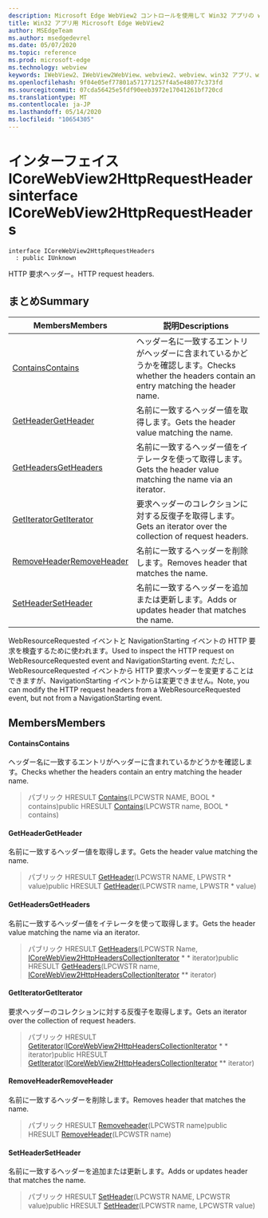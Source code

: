 ```yaml
---
description: Microsoft Edge WebView2 コントロールを使用して Win32 アプリの web コンテンツをホストする
title: Win32 アプリ用 Microsoft Edge WebView2
author: MSEdgeTeam
ms.author: msedgedevrel
ms.date: 05/07/2020
ms.topic: reference
ms.prod: microsoft-edge
ms.technology: webview
keywords: IWebView2、IWebView2WebView、webview2、webview、win32 アプリ、win32、edge、ICoreWebView2、ICoreWebView2Controller、browser control、edge html
ms.openlocfilehash: 9f04e05ef77801a571771257f4a5e48077c373fd
ms.sourcegitcommit: 07cda56425e5fdf90eeb3972e17041261bf720cd
ms.translationtype: MT
ms.contentlocale: ja-JP
ms.lasthandoff: 05/14/2020
ms.locfileid: "10654305"
---
```

# <span data-ttu-id="f167c-104">インターフェイス ICoreWebView2HttpRequestHeaders</span><span class="sxs-lookup"><span data-stu-id="f167c-104">interface ICoreWebView2HttpRequestHeaders</span></span> 

```
interface ICoreWebView2HttpRequestHeaders
  : public IUnknown
```

<span data-ttu-id="f167c-105">HTTP 要求ヘッダー。</span><span class="sxs-lookup"><span data-stu-id="f167c-105">HTTP request headers.</span></span>

## <span data-ttu-id="f167c-106">まとめ</span><span class="sxs-lookup"><span data-stu-id="f167c-106">Summary</span></span>

 <span data-ttu-id="f167c-107">Members</span><span class="sxs-lookup"><span data-stu-id="f167c-107">Members</span></span>                        | <span data-ttu-id="f167c-108">説明</span><span class="sxs-lookup"><span data-stu-id="f167c-108">Descriptions</span></span>
--------------------------------|---------------------------------------------
[<span data-ttu-id="f167c-109">Contains</span><span class="sxs-lookup"><span data-stu-id="f167c-109">Contains</span></span>](#contains) | <span data-ttu-id="f167c-110">ヘッダー名に一致するエントリがヘッダーに含まれているかどうかを確認します。</span><span class="sxs-lookup"><span data-stu-id="f167c-110">Checks whether the headers contain an entry matching the header name.</span></span>
[<span data-ttu-id="f167c-111">GetHeader</span><span class="sxs-lookup"><span data-stu-id="f167c-111">GetHeader</span></span>](#getheader) | <span data-ttu-id="f167c-112">名前に一致するヘッダー値を取得します。</span><span class="sxs-lookup"><span data-stu-id="f167c-112">Gets the header value matching the name.</span></span>
[<span data-ttu-id="f167c-113">GetHeaders</span><span class="sxs-lookup"><span data-stu-id="f167c-113">GetHeaders</span></span>](#getheaders) | <span data-ttu-id="f167c-114">名前に一致するヘッダー値をイテレータを使って取得します。</span><span class="sxs-lookup"><span data-stu-id="f167c-114">Gets the header value matching the name via an iterator.</span></span>
[<span data-ttu-id="f167c-115">GetIterator</span><span class="sxs-lookup"><span data-stu-id="f167c-115">GetIterator</span></span>](#getiterator) | <span data-ttu-id="f167c-116">要求ヘッダーのコレクションに対する反復子を取得します。</span><span class="sxs-lookup"><span data-stu-id="f167c-116">Gets an iterator over the collection of request headers.</span></span>
[<span data-ttu-id="f167c-117">RemoveHeader</span><span class="sxs-lookup"><span data-stu-id="f167c-117">RemoveHeader</span></span>](#removeheader) | <span data-ttu-id="f167c-118">名前に一致するヘッダーを削除します。</span><span class="sxs-lookup"><span data-stu-id="f167c-118">Removes header that matches the name.</span></span>
[<span data-ttu-id="f167c-119">SetHeader</span><span class="sxs-lookup"><span data-stu-id="f167c-119">SetHeader</span></span>](#setheader) | <span data-ttu-id="f167c-120">名前に一致するヘッダーを追加または更新します。</span><span class="sxs-lookup"><span data-stu-id="f167c-120">Adds or updates header that matches the name.</span></span>

<span data-ttu-id="f167c-121">WebResourceRequested イベントと NavigationStarting イベントの HTTP 要求を検査するために使われます。</span><span class="sxs-lookup"><span data-stu-id="f167c-121">Used to inspect the HTTP request on WebResourceRequested event and NavigationStarting event.</span></span> <span data-ttu-id="f167c-122">ただし、WebResourceRequested イベントから HTTP 要求ヘッダーを変更することはできますが、NavigationStarting イベントからは変更できません。</span><span class="sxs-lookup"><span data-stu-id="f167c-122">Note, you can modify the HTTP request headers from a WebResourceRequested event, but not from a NavigationStarting event.</span></span>

## <span data-ttu-id="f167c-123">Members</span><span class="sxs-lookup"><span data-stu-id="f167c-123">Members</span></span>

#### <span data-ttu-id="f167c-124">Contains</span><span class="sxs-lookup"><span data-stu-id="f167c-124">Contains</span></span> 

<span data-ttu-id="f167c-125">ヘッダー名に一致するエントリがヘッダーに含まれているかどうかを確認します。</span><span class="sxs-lookup"><span data-stu-id="f167c-125">Checks whether the headers contain an entry matching the header name.</span></span>

> <span data-ttu-id="f167c-126">パブリック HRESULT [Contains](#contains)(LPCWSTR NAME, BOOL \* contains)</span><span class="sxs-lookup"><span data-stu-id="f167c-126">public HRESULT [Contains](#contains)(LPCWSTR name, BOOL \* contains)</span></span>

#### <span data-ttu-id="f167c-127">GetHeader</span><span class="sxs-lookup"><span data-stu-id="f167c-127">GetHeader</span></span> 

<span data-ttu-id="f167c-128">名前に一致するヘッダー値を取得します。</span><span class="sxs-lookup"><span data-stu-id="f167c-128">Gets the header value matching the name.</span></span>

> <span data-ttu-id="f167c-129">パブリック HRESULT [GetHeader](#getheader)(LPCWSTR NAME, LPWSTR \* value)</span><span class="sxs-lookup"><span data-stu-id="f167c-129">public HRESULT [GetHeader](#getheader)(LPCWSTR name, LPWSTR \* value)</span></span>

#### <span data-ttu-id="f167c-130">GetHeaders</span><span class="sxs-lookup"><span data-stu-id="f167c-130">GetHeaders</span></span> 

<span data-ttu-id="f167c-131">名前に一致するヘッダー値をイテレータを使って取得します。</span><span class="sxs-lookup"><span data-stu-id="f167c-131">Gets the header value matching the name via an iterator.</span></span>

> <span data-ttu-id="f167c-132">パブリック HRESULT [GetHeaders](#getheaders)(LPCWSTR Name, [ICoreWebView2HttpHeadersCollectionIterator](icorewebview2httpheaderscollectioniterator.md) \* \* iterator)</span><span class="sxs-lookup"><span data-stu-id="f167c-132">public HRESULT [GetHeaders](#getheaders)(LPCWSTR name, [ICoreWebView2HttpHeadersCollectionIterator](icorewebview2httpheaderscollectioniterator.md) \*\* iterator)</span></span>

#### <span data-ttu-id="f167c-133">GetIterator</span><span class="sxs-lookup"><span data-stu-id="f167c-133">GetIterator</span></span> 

<span data-ttu-id="f167c-134">要求ヘッダーのコレクションに対する反復子を取得します。</span><span class="sxs-lookup"><span data-stu-id="f167c-134">Gets an iterator over the collection of request headers.</span></span>

> <span data-ttu-id="f167c-135">パブリック HRESULT [Getiterator](#getiterator)([ICoreWebView2HttpHeadersCollectionIterator](icorewebview2httpheaderscollectioniterator.md) \* \* iterator)</span><span class="sxs-lookup"><span data-stu-id="f167c-135">public HRESULT [GetIterator](#getiterator)([ICoreWebView2HttpHeadersCollectionIterator](icorewebview2httpheaderscollectioniterator.md) \*\* iterator)</span></span>

#### <span data-ttu-id="f167c-136">RemoveHeader</span><span class="sxs-lookup"><span data-stu-id="f167c-136">RemoveHeader</span></span> 

<span data-ttu-id="f167c-137">名前に一致するヘッダーを削除します。</span><span class="sxs-lookup"><span data-stu-id="f167c-137">Removes header that matches the name.</span></span>

> <span data-ttu-id="f167c-138">パブリック HRESULT [Removeheader](#removeheader)(LPCWSTR name)</span><span class="sxs-lookup"><span data-stu-id="f167c-138">public HRESULT [RemoveHeader](#removeheader)(LPCWSTR name)</span></span>

#### <span data-ttu-id="f167c-139">SetHeader</span><span class="sxs-lookup"><span data-stu-id="f167c-139">SetHeader</span></span> 

<span data-ttu-id="f167c-140">名前に一致するヘッダーを追加または更新します。</span><span class="sxs-lookup"><span data-stu-id="f167c-140">Adds or updates header that matches the name.</span></span>

> <span data-ttu-id="f167c-141">パブリック HRESULT [SetHeader](#setheader)(LPCWSTR NAME, LPCWSTR value)</span><span class="sxs-lookup"><span data-stu-id="f167c-141">public HRESULT [SetHeader](#setheader)(LPCWSTR name, LPCWSTR value)</span></span>

